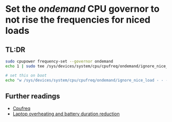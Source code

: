 # Set the _ondemand_ CPU governor to not rise the frequencies for niced loads

## TL:DR

```sh
sudo cpupower frequency-set --governor ondemand
echo 1 | sudo tee /sys/devices/system/cpu/cpufreq/ondemand/ignore_nice_load

# set this on boot
echo "w /sys/devices/system/cpu/cpufreq/ondemand/ignore_nice_load - - - - 1" | sudo tee /etc/tmpfiles.d/ondemand-ignore-nice.conf
```

## Further readings

- [Cpufreq]
- [Laptop overheating and battery duration reduction]

[cpufreq]: cpufreq.md

[laptop overheating and battery duration reduction]: https://wiki.archlinux.org/?title=BOINC#Laptop_overheating_and_battery_duration_reduction
